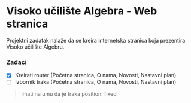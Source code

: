 # Visoko učilište Algebra - Web stranica

Projektni zadatak nalaže da se kreira internetska stranica koja prezentira Visoko učilište Algebru.

### Zadaci
- [X] Kreirati router (Početna stranica, O nama, Novosti, Nastavni plan)
- [ ] Izbornik traka (Početna stranica, O nama, Novosti, Nastavni plan)
> Imati na umu da je traka position: fixed